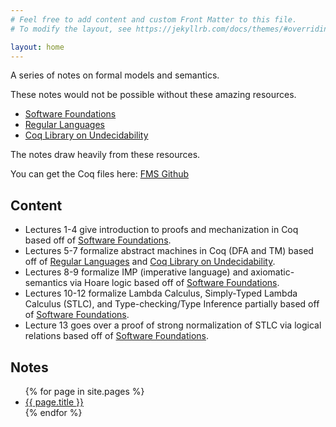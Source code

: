 ```yaml
---
# Feel free to add content and custom Front Matter to this file.
# To modify the layout, see https://jekyllrb.com/docs/themes/#overriding-theme-defaults

layout: home
---
```


A series of notes on formal models and semantics. 

These notes would not be possible without these amazing resources.
- [Software Foundations](https://softwarefoundations.cis.upenn.edu/)
- [Regular Languages](https://github.com/coq-community/reglang)
- [Coq Library on Undecidability](https://github.com/fakusb/coq-library-undecidability/tree/7033c536b9d9a89214c57082dcf20f00002f48d2)

The notes draw heavily from these resources.

You can get the Coq files here: [FMS Github](https://github.com/danehuang/fms)


## Content

- Lectures 1-4 give introduction to proofs and mechanization in Coq based off of [Software Foundations](https://softwarefoundations.cis.upenn.edu/).
- Lectures 5-7 formalize abstract machines in Coq (DFA and TM) based off of [Regular Languages](https://github.com/coq-community/reglang) and [Coq Library on Undecidability](https://github.com/fakusb/coq-library-undecidability/tree/7033c536b9d9a89214c57082dcf20f00002f48d2).
- Lectures 8-9 formalize IMP (imperative language) and axiomatic-semantics via Hoare logic based off of [Software Foundations](https://softwarefoundations.cis.upenn.edu/).
- Lectures 10-12 formalize Lambda Calculus, Simply-Typed Lambda Calculus (STLC), and Type-checking/Type Inference partially based off of [Software Foundations](https://softwarefoundations.cis.upenn.edu/).
- Lecture 13 goes over a proof of strong normalization of STLC via logical relations based off of [Software Foundations](https://softwarefoundations.cis.upenn.edu/).

## Notes

<ul>
  {% for page in site.pages %}
    <li>
      <a href="{{ site.baseurl }}{{ page.url }}">{{ page.title }}</a>
    </li>
  {% endfor %}
</ul>